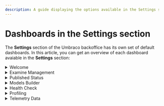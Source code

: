 ```yaml
---
description: A guide displaying the options available in the Settings section in Umbraco CMS backoffice.
---
```


# Dashboards in the Settings section

The **Settings** section of the Umbraco backoffice has its own set of default dashboards. In this article, you can get an overview of each dashboard avaiable in the **Settings** section:

<details>

<summary>Welcome</summary>

The Welcome dashboard is the first dashboard in the Settings section. Like all dashboards, it is displayed next to the Settings tree and consists of a view that can be customized. The Welcome dashboard consists of links to different resources or items in the Settings section.

</details>

<details>

<summary>Examine Management</summary>

The Examine Management dashboard provides an overview of the Examine functionality available directly within the Umbraco backoffice. The Umbraco backoffice allows you to view details about your Examine indexes and searchers - all in one place. You can see which fields are being indexed and rebuild the indexes if there's a problem. You can also test keywords to see what results will be returned.

For more information about Examine Management, see the [Examine Management](https://docs.umbraco.com/umbraco-cms/reference/searching/examine/examine-management) article.

</details>

<details>

<summary>Published Status</summary>

The Published Status dashboard displays the status of your site in the Published Cache Status section alongwith the Content and Media nodes value. The Caches section provides three options: Memory Cache, Database Cache, and Internals (NuCache).

- Memory Cache - Reloads the in-memory cache by entirely reloading it from the database cache. Use it when you think that the memory cache has not been properly refreshed.

- Database Cache - Rebuilds the database cache that is the content of the `cmsContentNu` table. Use it when reloading the Memory Cache is not enough and you think that the database cache has not been properly generated.

- Internals - Lets you trigger a NuCache snapshots collection.

</details>

<details>

<summary>Models Builder</summary>

Models builder is a tool that can generate a complete set of strongly-typed published content models for Umbraco. Models are available in both controllers and views. When using the Models Builder, the content cache does not return `IPublishedContent` objects anymore but returns strongly typed models implementing `IPublishedContent`.

The Models Builder dashboard displays the following information:

- Details on how Models Builder is configured, that is: `InMemoryAuto`, `Nothing`, `SourceCodeAuto`, and `SourceCodeManual`.
- Provides a button to generate models (if the models mode is `SourceCodeManual` mode only).
- Reports the last error (if any) that would have prevented models from being properly generated.

For more information about Models Builder, see the [Models Builder](https://docs.umbraco.com/umbraco-cms/reference/templating/modelsbuilder) article.

</details>

<details>

<summary>Health Check</summary>

Health Checks are used to determine the status of your Umbraco project. It is a handy list of checks to see if your Umbraco installation is configured according to best practices. It's possible to add your custom-built health checks.

For more information about Health Checks, see the [Health Check](https://docs.umbraco.com/umbraco-cms/extending/health-check) articles.

</details>

<details>

<summary>Profiling</summary>

You can use the built-in performance profiler to assess the performance when rendering pages. To activate the profiler for a specific page rendering, add `umbDebug=true` to the querystring when requesting the page.

The Profiling dashboard provides a toggle option - `Activate the profiler by default` to keep the profiler active by default for all page renderings. You can use this option without having to set `umbDebug=true` on each page request. The toggle button sets a cookie named `UMB-DEBUG` in your browser, which then activates the profiler automatically.

For more information about MiniProfiler, see the [MiniProfiler](https://docs.umbraco.com/umbraco-cms/fundamentals/code/debugging#miniprofiler) section in the [Debugging](https://docs.umbraco.com/umbraco-cms/fundamentals/code/debugging) article.

</details>

<details>

<summary>Telemetry Data</summary>

The Telemetry Data dashboard is a consent screen that is used for collecting system and usage information from your installation. Here, you can see what type of data is being collected and even adjust the level of reporting. Currently, there are three levels available: **Minimal**, **Basic**, and **Detailed**.

**Detailed** is the default option where the data sent contains:

- Anonymized site ID, Umbraco version, and packages installed.
- Number of: Root nodes, Content nodes, Macros, Media, Document Types, Templates, Languages, Domains, User Group, Users, Members, and Property Editors in use.
- System information: Webserver, server OS, server framework, server OS language, and database provider.
- Configuration settings: Modelsbuilder mode, if custom Umbraco path exists, ASP environment, and if you are in debug mode.

You can see the specific data being sent on each of the levels directly in the **Telemetry Data** Dashboard.

Additionally, Telemetry Data also sends anonymized, analytical data on package usage in Umbraco. Having solid data on package usage is important for both package developers and the Umbraco ecosystem. For more information about Package Telemetry, see the [Package Telemetry](https://umbraco.com/blog/umbraco-92-release/) section in the Umbraco 9.2 Release Blog Post.

</details>
